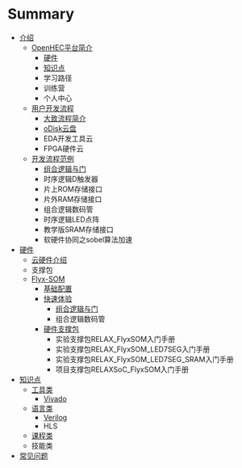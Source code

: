 # Summary

* [ 介绍](README.md)
  * [OpenHEC平台简介](openhecping-tai-jian-jie.md)
    * [硬件](openhecping-tai-jian-jie/zi-yuan.md)
    * [知识点](openhecping-tai-jian-jie/zhi-shi-dian.md)
    * 学习路径
    * 训练营
    * 个人中心
  * [用户开发流程](yong-hu-kai-fa-liu-cheng.md)
    * [大致流程简介](yong-hu-kai-fa-liu-cheng/da-zhi-liu-cheng-jian-jie.md)
    * [oDisk云盘](yong-hu-kai-fa-liu-cheng/odisk.md)
    * EDA开发工具云
    * FPGA硬件云
  * [开发流程范例](kai-fa-liu-cheng-fan-li.md)
    * [组合逻辑与门](kai-fa-liu-cheng-fan-li/zu-he-luo-ji-yu-men.md)
    * 时序逻辑D触发器
    * 片上ROM存储接口
    * 片外RAM存储接口
    * 组合逻辑数码管
    * 时序逻辑LED点阵
    * 教学版SRAM存储接口
    * 软硬件协同之sobel算法加速
* [硬件](chapter1.md)
  * [云硬件介绍](chapter1/yun-ying-jian-jie-shao.md)
  * 支撑包
  * [Flyx-SOM](chapter1/flyx-somji-chu-pei-zhi.md)
    * [基础配置](chapter1/flyx-somji-chu-pei-zhi/ji-chu-pei-zhi.md)
    * [快速体验](chapter1/kuai-su-ti-yan.md)
      * [组合逻辑与门](chapter1/kuai-su-ti-yan/zu-he-luo-ji-yu-men.md)
      * 组合逻辑数码管
    * [硬件支撑包](chapter1/flyx-somji-chu-pei-zhi/ying-jian-zhi-cheng-bao.md)
      * 实验支撑包RELAX\_FlyxSOM入门手册
      * 实验支撑包RELAX\_FlyxSOM\_LED7SEG入门手册
      * 实验支撑包RELAX\_FlyxSOM\_LED7SEG\_SRAM入门手册
      * 项目支撑包RELAXSoC\_FlyxSOM入门手册
* [知识点](zhi-shi-dian.md)
  * [工具类](zhi-shi-dian/gong-ju-lei.md)
    * [Vivado](zhi-shi-dian/gong-ju-lei/vivado.md)
  * [语言类](zhi-shi-dian/yu-yan-lei.md)
    * [Verilog](zhi-shi-dian/yu-yan-lei/hdl.md)
    * HLS
  * [课程类](zhi-shi-dian/ke-cheng-lei.md)
  * 技能类
* [常见问题](chang-jian-wen-ti.md)

